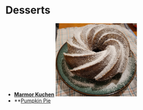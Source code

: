 # Desserts

- **[Marmor Kuchen](https://github.com/darioflute/gastronomic/blob/main/desserts/MarmorKuchen.md)** <img src="./images/powderedCake.jpg" height=200 alt="">
- **[Pumpkin Pie](https://github.com/darioflute/gastronomic/blob/main/desserts/PumpkinPie.md)